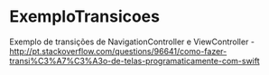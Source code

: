 # ExemploTransicoes
Exemplo de transições de NavigationController e ViewController - http://pt.stackoverflow.com/questions/96641/como-fazer-transi%C3%A7%C3%A3o-de-telas-programaticamente-com-swift
